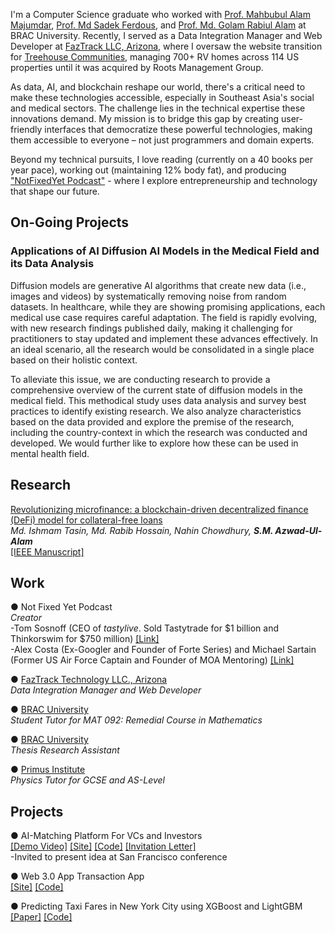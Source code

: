 I'm a Computer Science graduate who worked with [Prof. Mahbubul Alam Majumdar](https://www.bracu.ac.bd/about/people/mahbubul-alam-majumdar-phd), [Prof. Md Sadek Ferdous](https://scholar.google.co.uk/citations?user=DnQAee0AAAAJ&hl=en), and [Prof. Md. Golam Rabiul Alam](https://scholar.google.com/citations?user=t4GrJR4AAAAJ&hl=en) at BRAC University. Recently, I served as a Data Integration Manager and  Web Developer at [FazTrack LLC, Arizona](https://faztrack.com/), where I oversaw the website transition for [Treehouse Communities](https://rootsmg.com/), managing 700+ RV homes across 114 US properties until it was acquired by Roots Management Group.

As data, AI, and blockchain reshape our world, there's a critical need to make these technologies accessible, especially in Southeast Asia's social and medical sectors. The challenge lies in the technical expertise these innovations demand. My mission is to bridge this gap by creating user-friendly interfaces that democratize these powerful technologies, making them accessible to everyone – not just programmers and domain experts.

Beyond my technical pursuits, I love reading (currently on a 40 books per year pace), working out (maintaining 12% body fat), and producing ["NotFixedYet Podcast"](https://www.instagram.com/reel/C7qJdT0yI-Y/?utm_source=ig_web_copy_link&igsh=MzRlODBiNWFlZA==) - where I explore entrepreneurship and technology that shape our future.

## On-Going Projects

### Applications of AI Diffusion AI Models in the Medical Field and its Data Analysis
Diffusion models are generative AI algorithms that create new data (i.e., images and videos) by systematically removing noise from random datasets. In healthcare, while they are showing promising applications, each medical use case requires careful adaptation. The field is rapidly evolving, with new research findings published daily, making it challenging for practitioners to stay updated and implement these advances effectively. In an ideal scenario, all the research would be consolidated in a single place based on their holistic context.

To alleviate this issue, we are conducting research to provide a comprehensive overview of the current state of diffusion models in the medical field. This methodical study uses data analysis and survey best practices to identify existing research. We also analyze characteristics based on the data provided and explore the premise of the research, including the country-context in which the research was conducted and developed. We would further like to explore how these can be used in mental health field. 


## Research
[Revolutionizing microfinance: a blockchain-driven decentralized finance (DeFi) model for collateral-free loans](https://dspace.bracu.ac.bd/xmlui/handle/10361/21985)  
*Md. Ishmam Tasin, Md. Rabib Hossain, Nahin Chowdhury, <strong>S.M. Azwad-Ul-Alam</strong>*                       
[[IEEE Manuscript]](assets/manuscripts/microfinance.pdf)

## Work
● Not Fixed Yet Podcast       
*Creator*                       
-Tom Sosnoff 
(CEO of *tastylive*. Sold Tastytrade for $1 billion and Thinkorswim for $750 million) [[Link]]((https://www.instagram.com/reel/C7qJdT0yI-Y/))                   
-Alex Costa (Ex-Googler and Founder of Forte Series) and Michael Sartain (Former US Air Force Captain and Founder of MOA Mentoring) [[Link]](https://www.instagram.com/reel/C3de6C-yide/)

● [FazTrack Technology LLC., Arizona](https://faztrack.com/)              
*Data Integration Manager and Web Developer*

● [BRAC University](https://www.bracu.ac.bd/)                           
*Student Tutor for MAT 092: Remedial Course in Mathematics*                                                          

● [BRAC University](https://www.bracu.ac.bd/)                          
*Thesis Research Assistant*    

● [Primus Institute](https://www.facebook.com/PrimusInstitution)                                                 
*Physics Tutor for GCSE and AS-Level*

## Projects
● AI-Matching Platform For VCs and Investors                     
[[Demo Video]](https://www.instagram.com/reel/C9e6pG2hoMz/) [[Site]](https://youthventureai.streamlit.app/) [[Code]](https://github.com/Fahim-Azwad/youthventure.ai) [[Invitation Letter]](assets/invitation/buildspace.jpg)                  
-Invited to present idea at San Francisco conference

● Web 3.0 App Transaction App                                                       
[[Site]](https://web3-app-windows-azwad-fahim.vercel.app/) [[Code]](https://github.com/Fahim-Azwad/web3-app)       

● Predicting Taxi Fares in New York City using XGBoost and LightGBM                                                      
[[Paper]](https://github.com/errhythm/NYCTaxiFarePred/blob/main/Paper/Paper.pdf) [[Code]](https://github.com/errhythm/NYCTaxiFarePred/tree/main)			              	                          

<!-- 
<span style="font-size:18px;">[Blog](./blog.html)</span> for fun.
-->

<!-- 
<span style="font-size:18px;">[Miscellaneous](./miscellaneous.html)</span> to de-stress.
-->

